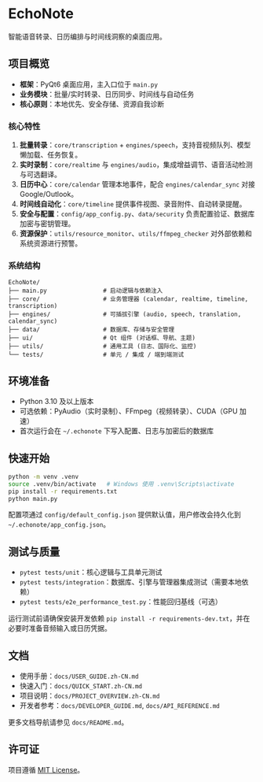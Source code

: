 # EchoNote

智能语音转录、日历编排与时间线洞察的桌面应用。

## 项目概览
- **框架**：PyQt6 桌面应用，主入口位于 `main.py`
- **业务模块**：批量/实时转录、日历同步、时间线与自动任务
- **核心原则**：本地优先、安全存储、资源自我诊断

### 核心特性
1. **批量转录**：`core/transcription` + `engines/speech`，支持音视频队列、模型懒加载、任务恢复。
2. **实时录制**：`core/realtime` 与 `engines/audio`，集成增益调节、语音活动检测与可选翻译。
3. **日历中心**：`core/calendar` 管理本地事件，配合 `engines/calendar_sync` 对接 Google/Outlook。
4. **时间线自动化**：`core/timeline` 提供事件视图、录音附件、自动转录提醒。
5. **安全与配置**：`config/app_config.py`、`data/security` 负责配置验证、数据库加密与密钥管理。
6. **资源保护**：`utils/resource_monitor`、`utils/ffmpeg_checker` 对外部依赖和系统资源进行预警。

### 系统结构
```
EchoNote/
├── main.py                # 启动逻辑与依赖注入
├── core/                  # 业务管理器 (calendar, realtime, timeline, transcription)
├── engines/               # 可插拔引擎 (audio, speech, translation, calendar_sync)
├── data/                  # 数据库、存储与安全管理
├── ui/                    # Qt 组件 (对话框、导航、主题)
├── utils/                 # 通用工具 (日志、国际化、监控)
└── tests/                 # 单元 / 集成 / 端到端测试
```

## 环境准备
- Python 3.10 及以上版本
- 可选依赖：PyAudio（实时录制）、FFmpeg（视频转录）、CUDA（GPU 加速）
- 首次运行会在 `~/.echonote` 下写入配置、日志与加密后的数据库

## 快速开始
```bash
python -m venv .venv
source .venv/bin/activate   # Windows 使用 .venv\Scripts\activate
pip install -r requirements.txt
python main.py
```

配置项通过 `config/default_config.json` 提供默认值，用户修改会持久化到 `~/.echonote/app_config.json`。

## 测试与质量
- `pytest tests/unit`：核心逻辑与工具单元测试
- `pytest tests/integration`：数据库、引擎与管理器集成测试（需要本地依赖）
- `pytest tests/e2e_performance_test.py`：性能回归基线（可选）

运行测试前请确保安装开发依赖 `pip install -r requirements-dev.txt`，并在必要时准备音频输入或日历凭据。

## 文档
- 使用手册：`docs/USER_GUIDE.zh-CN.md`
- 快速入门：`docs/QUICK_START.zh-CN.md`
- 项目说明：`docs/PROJECT_OVERVIEW.zh-CN.md`
- 开发者参考：`docs/DEVELOPER_GUIDE.md`, `docs/API_REFERENCE.md`

更多文档导航请参见 `docs/README.md`。

## 许可证
项目遵循 [MIT License](LICENSE)。
